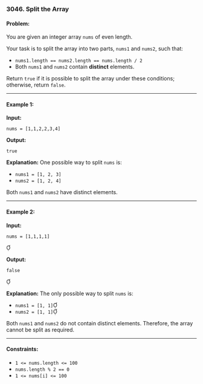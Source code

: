 ### **3046. Split the Array**

#### **Problem:**

You are given an integer array `nums` of even length.

Your task is to split the array into two parts, `nums1` and `nums2`, such that:

- `nums1.length == nums2.length == nums.length / 2`
- Both `nums1` and `nums2` contain **distinct** elements.

Return `true` if it is possible to split the array under these conditions; otherwise, return `false`.

---

#### **Example 1:**

**Input:**

```
nums = [1,1,2,2,3,4]
```


**Output:**

```
true
```


**Explanation:**
One possible way to split `nums` is:

- `nums1 = [1, 2, 3]`
- `nums2 = [1, 2, 4]`

Both `nums1` and `nums2` have distinct elements.

---

#### **Example 2:**

**Input:**

```
nums = [1,1,1,1]
```


**Output:**

```
false
```


**Explanation:**
The only possible way to split `nums` is:

- `nums1 = [1, 1]`
- `nums2 = [1, 1]`

Both `nums1` and `nums2` do not contain distinct elements. Therefore, the array cannot be split as required.

---

#### **Constraints:**

- `1 <= nums.length <= 100`
- `nums.length % 2 == 0`
- `1 <= nums[i] <= 100`
